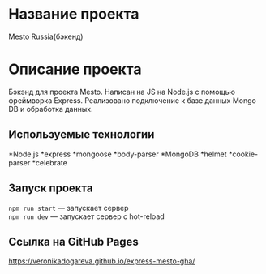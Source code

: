 # Название проекта
Mesto Russia(бэкенд)

# Описание проекта
Бэкэнд для проекта Mesto. Написан на JS на Node.js с помощью фреймворка Express. Реализовано подключение к базе данных Mongo DB и обработка данных.

## Используемые технологии
*Node.js 
*express
*mongoose
*body-parser
*MongoDB
*helmet
*cookie-parser
*celebrate

## Запуск проекта
`npm run start` — запускает сервер   
`npm run dev` — запускает сервер с hot-reload

## Ссылка на  GitHub Pages
https://veronikadogareva.github.io/express-mesto-gha/
